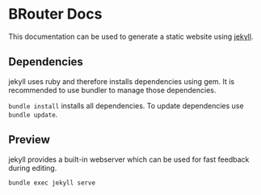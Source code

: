 # BRouter Docs

This documentation can be used to generate a static website using [jekyll](https://jekyllrb.com/).

## Dependencies

jekyll uses ruby and therefore installs dependencies using gem. It is recommended to use bundler to
manage those dependencies.

`bundle install` installs all dependencies. To update dependencies use `bundle update`.

## Preview

jekyll provides a built-in webserver which can be used for fast feedback during editing.

`bundle exec jekyll serve`
